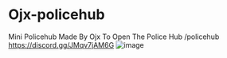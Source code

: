 # Ojx-policehub

Mini Policehub Made By Ojx
To Open The Police Hub /policehub
https://discord.gg/JMqv7jAM6G
![image](https://user-images.githubusercontent.com/114163698/206317471-c182a2cf-6aa9-485a-bd6b-4943101a6401.png)
